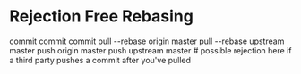 Rejection Free Rebasing
=======================

commit
commit
commit
pull --rebase origin master
pull --rebase upstream master
push origin master
push upstream master # possible rejection here if a third party pushes a commit after you've pulled
